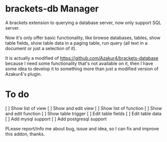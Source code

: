 brackets-db Manager
====================

A brackets extension to querying a database server, now only support SQL server.

Now it's only offer basic functionality, like browse databases, tables, show table fields, show table data in a paging table, run query (all text in a document or just a selection of it).

It is actually a modified of https://github.com/Azakur4/brackets-database because I need some functionality that's not available on it, then I have some idea to develop it to something more than just a modified version of Azakur4's plugin.

To do
====================
[ ] Show list of view
[ ] Show and edit view
[ ] Show list of function
[ ] Show and edit function
[ ] Show table trigger
[ ] Edit table fields
[ ] Edit table data
[ ] Add mysql support
[ ] Add postgresql support

PLease report/info me about bug, issue and idea, so I can fix and improve this addon, thanks.